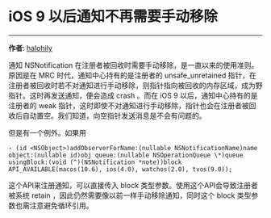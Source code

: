 # iOS 9 以后通知不再需要手动移除
--------
**作者**: [halohily](https://weibo.com/halohily)

通知 NSNotification 在注册者被回收时需要手动移除，是一直以来的使用准则。原因是在 MRC 时代，通知中心持有的是注册者的 unsafe_unretained 指针，在注册者被回收时若不对通知进行手动移除，则指针指向被回收的内存区域，成为野指针。这时再发送通知，便会造成 crash 。而在 iOS 9 以后，通知中心持有的是注册者的 weak 指针，这时即使不对通知进行手动移除，指针也会在注册者被回收后自动置空。我们知道，向空指针发送消息是不会有问题的。

但是有一个例外。如果用

`- (id <NSObject>)addObserverForName:(nullable NSNotificationName)name object:(nullable id)obj queue:(nullable NSOperationQueue \*)queue usingBlock:(void (^)(NSNotification *note))block API_AVAILABLE(macos(10.6), ios(4.0), watchos(2.0), tvos(9.0));`

这个API来注册通知，可以直接传入 block 类型参数。使用这个API会导致注册者被系统 retain ，因此仍然需要像以前一样手动移除通知，同时这个 block 类型参数也需注意避免循环引用。
